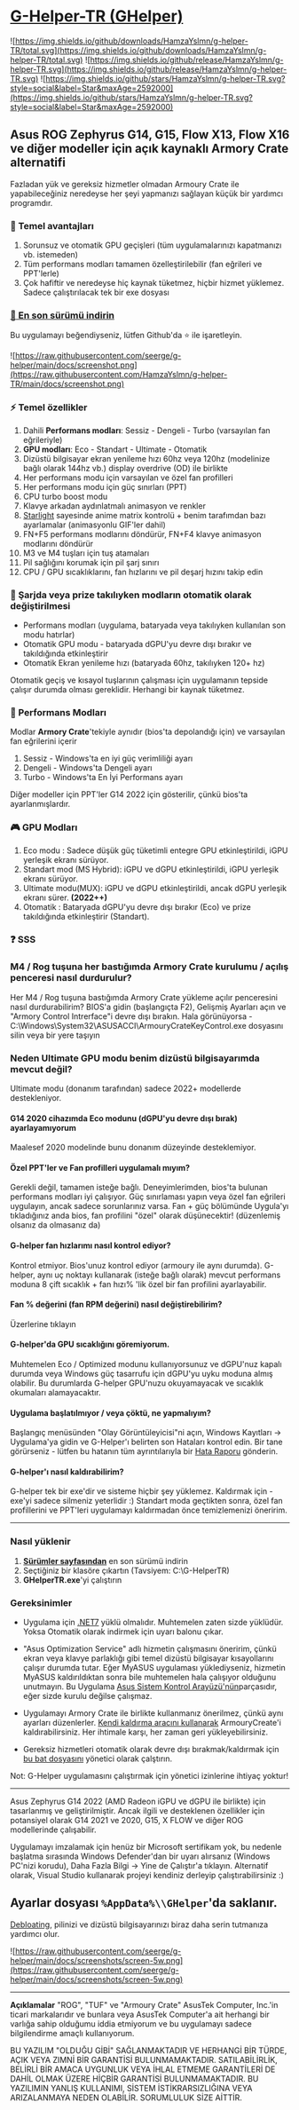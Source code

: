 # [G-Helper-TR (GHelper)](https://github.com/HamzaYslmn/g-helper-TR)

![https://img.shields.io/github/downloads/HamzaYslmn/g-helper-TR/total.svg](https://img.shields.io/github/downloads/HamzaYslmn/g-helper-TR/total.svg)
![https://img.shields.io/github/release/HamzaYslmn/g-helper-TR.svg](https://img.shields.io/github/release/HamzaYslmn/g-helper-TR.svg)
![https://img.shields.io/github/stars/HamzaYslmn/g-helper-TR.svg?style=social&label=Star&maxAge=2592000](https://img.shields.io/github/stars/HamzaYslmn/g-helper-TR.svg?style=social&label=Star&maxAge=2592000)

## Asus ROG Zephyrus G14, G15, Flow X13, Flow X16 ve diğer modeller için açık kaynaklı Armory Crate alternatifi

Fazladan yük ve gereksiz hizmetler olmadan Armoury Crate ile yapabileceğiniz neredeyse her şeyi yapmanızı sağlayan küçük bir yardımcı programdır.

### :gift: Temel avantajları

1. Sorunsuz ve otomatik GPU geçişleri (tüm uygulamalarınızı kapatmanızı vb. istemeden)
2. Tüm performans modları tamamen özelleştirilebilir (fan eğrileri ve PPT'lerle)
3. Çok hafiftir ve neredeyse hiç kaynak tüketmez, hiçbir hizmet yüklemez. Sadece çalıştırılacak tek bir exe dosyası

### [:floppy_disk: En son sürümü indirin](https://github.com/HamzaYslmn/g-helper-TR/releases/latest/download/GHelperTR.zip)

Bu uygulamayı beğendiyseniz, lütfen Github'da :star: ile işaretleyin.

![https://raw.githubusercontent.com/seerge/g-helper/main/docs/screenshot.png](https://raw.githubusercontent.com/HamzaYslmn/g-helper-TR/main/docs/screenshot.png)

### :zap: Temel özellikler

1. Dahili **Performans modları**: Sessiz - Dengeli - Turbo (varsayılan fan eğrileriyle)
2. **GPU modları**: Eco - Standart - Ultimate - Otomatik
3. Dizüstü bilgisayar ekran yenileme hızı 60hz veya 120hz (modelinize bağlı olarak 144hz vb.) display overdrive (OD) ile birlikte
4. Her performans modu için varsayılan ve özel fan profilleri
5. Her performans modu için güç sınırları (PPT)
6. CPU turbo boost modu
7. Klavye arkadan aydınlatmalı animasyon ve renkler
8. [Starlight](https://github.com/vddCore/Starlight) sayesinde anime matrix kontrolü + benim tarafımdan bazı ayarlamalar (animasyonlu GIF'ler dahil)
9. FN+F5 performans modlarını döndürür, FN+F4 klavye animasyon modlarını döndürür
10. M3 ve M4 tuşları için tuş atamaları
11. Pil sağlığını korumak için pil şarj sınırı
12. CPU / GPU sıcaklıklarını, fan hızlarını ve pil deşarj hızını takip edin

### :apple: Şarjda veya prize takılıyken modların otomatik olarak değiştirilmesi

- Performans modları (uygulama, bataryada veya takılıyken kullanılan son modu hatırlar)
- Otomatik GPU modu - bataryada dGPU'yu devre dışı bırakır ve takıldığında etkinleştirir
- Otomatik Ekran yenileme hızı (bataryada 60hz, takılıyken 120+ hz)

Otomatik geçiş ve kısayol tuşlarının çalışması için uygulamanın tepside çalışır durumda olması gereklidir. Herhangi bir kaynak tüketmez.

### :rocket: Performans Modları

Modlar **Armory Crate**'tekiyle aynıdır (bios'ta depolandığı için) ve varsayılan fan eğrilerini içerir

1. Sessiz  - Windows'ta en iyi güç verimliliği ayarı
2. Dengeli - Windows'ta Dengeli ayarı
3. Turbo   - Windows'ta En İyi Performans ayarı

Diğer modeller için PPT'ler G14 2022 için gösterilir, çünkü bios'ta ayarlanmışlardır.

### :video_game: GPU Modları

1. Eco modu : Sadece düşük güç tüketimli entegre GPU etkinleştirildi, iGPU yerleşik ekranı sürüyor.
2. Standart mod (MS Hybrid): iGPU ve dGPU etkinleştirildi, iGPU yerleşik ekranı sürüyor.
3. Ultimate modu(MUX): iGPU ve dGPU etkinleştirildi, ancak dGPU yerleşik ekranı sürer.  **(2022++)**
4. Otomatik : Bataryada dGPU'yu devre dışı bırakır (Eco) ve prize takıldığında etkinleştirir (Standart).

### :question: SSS

### M4 / Rog tuşuna her bastığımda Armory Crate kurulumu / açılış penceresi nasıl durdurulur?

Her M4 / Rog tuşuna bastığımda Armory Crate yükleme açılır penceresini nasıl durdurabilirim?
BIOS'a gidin (başlangıçta F2), Gelişmiş Ayarları açın ve "Armory Control Intrerface"i devre dışı bırakın. Hala görünüyorsa - C:\Windows\System32\ASUSACCI\ArmouryCrateKeyControl.exe dosyasını silin veya bir yere taşıyın

### Neden Ultimate GPU modu benim dizüstü bilgisayarımda mevcut değil?
Ultimate modu (donanım tarafından) sadece 2022+ modellerde destekleniyor.

#### G14 2020 cihazımda Eco modunu (dGPU'yu devre dışı bırak) ayarlayamıyorum
Maalesef 2020 modelinde bunu donanım düzeyinde desteklemiyor.

#### Özel PPT'ler ve Fan profilleri uygulamalı mıyım?
Gerekli değil, tamamen isteğe bağlı. Deneyimlerimden, bios'ta bulunan performans modları iyi çalışıyor. Güç sınırlaması yapın veya özel fan eğrileri uygulayın, ancak sadece sorunlarınız varsa. Fan + güç bölümünde Uygula'yı tıkladığınız anda bios, fan profilini "özel" olarak düşünecektir! (düzenlemiş olsanız da olmasanız da)

#### G-helper fan hızlarımı nasıl kontrol ediyor?
Kontrol etmiyor. Bios'unuz kontrol ediyor (armoury ile aynı durumda). G-helper, aynı uç noktayı kullanarak (isteğe bağlı olarak) mevcut performans moduna 8 çift sıcaklık + fan hızı% 'lik özel bir fan profilini ayarlayabilir.

#### Fan % değerini (fan RPM değerini) nasıl değiştirebilirim?
Üzerlerine tıklayın

#### G-helper'da GPU sıcaklığını göremiyorum.
Muhtemelen Eco / Optimized modunu kullanıyorsunuz ve dGPU'nuz kapalı durumda veya Windows güç tasarrufu için dGPU'yu uyku moduna almış olabilir. Bu durumlarda G-helper GPU'nuzu okuyamayacak ve sıcaklık okumaları alamayacaktır.

#### Uygulama başlatılmıyor / veya çöktü, ne yapmalıyım?

Başlangıç ​​menüsünden "Olay Görüntüleyicisi"ni açın, Windows Kayıtları -> Uygulama'ya gidin ve G-Helper'ı belirten son Hataları kontrol edin. Bir tane görürseniz - lütfen bu hatanın tüm ayrıntılarıyla bir [Hata Raporu](https://github.com/seerge/g-helper/issues) gönderin.

#### G-helper'ı nasıl kaldırabilirim?

G-helper tek bir exe'dir ve sisteme hiçbir şey yüklemez. Kaldırmak için - exe'yi sadece silmeniz yeterlidir :) 
Standart moda geçtikten sonra, özel fan profillerini ve PPT'leri uygulamayı kaldırmadan önce temizlemenizi öneririm.

---

### Nasıl yüklenir

1. **[Sürümler sayfasından](https://github.com/HamzaYslmn/g-helper-TR/releases)** en son sürümü indirin
2. Seçtiğiniz bir klasöre çıkartın (Tavsiyem: C:\G-HelperTR)
3. **GHelperTR.exe**'yi çalıştırın

### Gereksinimler

- Uygulama için [.NET7](https://dotnet.microsoft.com/en-us/download) yüklü olmalıdır. Muhtemelen zaten sizde yüklüdür. Yoksa Otomatik olarak indirmek için uyarı balonu çıkar.
- "Asus Optimization Service" adlı hizmetin çalışmasını öneririm, çünkü ekran veya klavye parlaklığı gibi temel dizüstü bilgisayar kısayollarını çalışır durumda tutar. Eğer MyASUS uygulaması yüklediyseniz, hizmetin MyASUS kaldırıldıktan sonra bile muhtemelen hala çalışıyor olduğunu unutmayın. Bu Uygulama [Asus Sistem Kontrol Arayüzü'nün](https://www.asus.com/support/FAQ/1047338/)parçasıdır, eğer sizde kurulu değilse çalışmaz.
- Uygulamayı Armory Crate ile birlikte kullanmanız önerilmez, çünkü aynı ayarları düzenlerler. [Kendi kaldırma aracını kullanarak](https://dlcdnets.asus.com/pub/ASUS/mb/14Utilities/Armoury_Crate_Uninstall_Tool.zip?model=armoury%20crate) ArmouryCreate'i kaldırabilirsiniz. Her ihtimale karşı, her zaman geri yükleyebilirsiniz.

- Gereksiz hizmetleri otomatik olarak devre dışı bırakmak/kaldırmak için [bu bat dosyasını](https://github.com/HamzaYslmn/g-helper-TR/blob/main/debloat.bat) yönetici olarak çalştırın.

Not: G-Helper uygulamasını çalıştırmak için yönetici izinlerine ihtiyaç yoktur!

---

Asus Zephyrus G14 2022 (AMD Radeon iGPU ve dGPU ile birlikte) için tasarlanmış ve geliştirilmiştir. Ancak ilgili ve desteklenen özellikler için potansiyel olarak G14 2021 ve 2020, G15, X FLOW ve diğer ROG modellerinde çalışabilir.

Uygulamayı imzalamak için henüz bir Microsoft sertifikam yok, bu nedenle başlatma sırasında Windows Defender'dan bir uyarı alırsanız (Windows PC'nizi korudu), Daha Fazla Bilgi -> Yine de Çalıştır'a tıklayın. Alternatif olarak, Visual Studio kullanarak projeyi kendiniz derleyip çalıştırabilirsiniz :)

Ayarlar dosyası `%AppData%\\GHelper`'da saklanır.
---

[Debloating](https://github.com/HamzaYslmn/g-helper-TR/blob/main/debloat.bat), pilinizi ve dizüstü bilgisayarınızı biraz daha serin tutmanıza yardımcı olur.

![https://raw.githubusercontent.com/seerge/g-helper/main/docs/screenshots/screen-5w.png](https://raw.githubusercontent.com/seerge/g-helper/main/docs/screenshots/screen-5w.png)

---

**Açıklamalar**
"ROG", "TUF" ve "Armoury Crate" AsusTek Computer, Inc.'in ticari markalarıdır ve bunlara veya AsusTek Computer'a ait herhangi bir varlığa sahip olduğumu iddia etmiyorum ve bu uygulamayı sadece bilgilendirme amaçlı kullanıyorum.

BU YAZILIM "OLDUĞU GİBİ" SAĞLANMAKTADIR VE HERHANGİ BİR TÜRDE, AÇIK VEYA ZIMNİ BİR GARANTİSİ BULUNMAMAKTADIR. SATILABİLİRLİK, BELİRLİ BİR AMACA UYGUNLUK VEYA İHLAL ETMEME GARANTİLERİ DE DAHİL OLMAK ÜZERE HİÇBİR GARANTİSİ BULUNMAMAKTADIR. BU YAZILIMIN YANLIŞ KULLANIMI, SİSTEM İSTİKRARSIZLIĞINA VEYA ARIZALANMAYA NEDEN OLABİLİR. SORUMLULUK SİZE AİTTİR.
